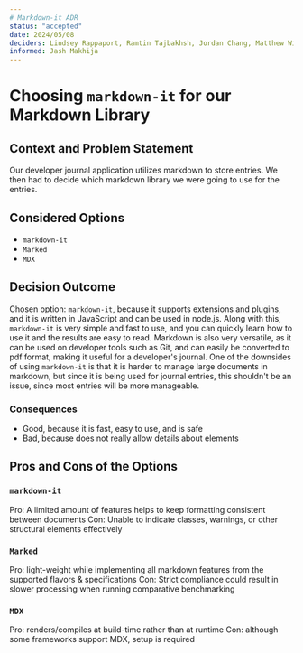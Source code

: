 ```yaml
---
# Markdown-it ADR
status: "accepted"
date: 2024/05/08
deciders: Lindsey Rappaport, Ramtin Tajbakhsh, Jordan Chang, Matthew Williams, Sophia Davis, Eban Covarrubias, Guan Huang Chen, Ibraheem Syed, Ritvik Penchala, Sidhant Singhvi, Wen Hsin Chang
informed: Jash Makhija
---
```

# Choosing `markdown-it` for our Markdown Library

## Context and Problem Statement

Our developer journal application utilizes markdown to store entries. We then had to decide which markdown library we were going to use for the entries.

## Considered Options

* `markdown-it`
* `Marked`
* `MDX`

## Decision Outcome

Chosen option: `markdown-it`, because
it supports extensions and plugins, and it is written in JavaScript and can be used in node.js. Along with this, `markdown-it` is very simple and fast to use, and you can quickly learn how to use it and the results are easy to read. Markdown is also very versatile, as it can be used on developer tools such as Git, and can easily be converted to pdf format, making it useful for a developer's journal. One of the downsides of using `markdown-it` is that it is harder to manage large documents in markdown, but since it is being used for journal entries, this shouldn't be an issue, since most entries will be more manageable.

### Consequences

* Good, because it is fast, easy to use, and is safe
* Bad, because does not really allow details about elements

## Pros and Cons of the Options

### `markdown-it`
Pro: A limited amount of features helps to keep formatting consistent between documents
Con: Unable to indicate classes, warnings, or other structural elements effectively

### `Marked`
Pro: light-weight while implementing all markdown features from the supported flavors & specifications
Con: Strict compliance could result in slower processing when running comparative benchmarking

### `MDX`
Pro: renders/compiles at build-time rather than at runtime
Con: although some frameworks support MDX, setup is required
